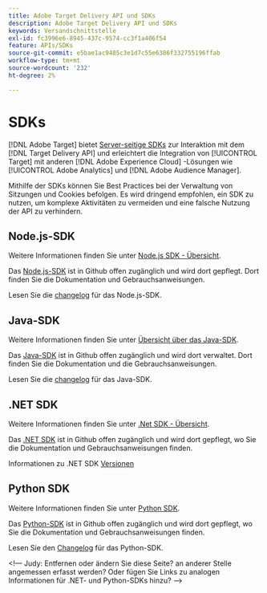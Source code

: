 ```yaml
---
title: Adobe Target Delivery API und SDKs
description: Adobe Target Delivery API und SDKs
keywords: Versandschnittstelle
exl-id: fc3996e6-8945-437c-9574-cc3f1a406f54
feature: APIs/SDKs
source-git-commit: e5bae1ac9485c3e1d7c55e6386f332755196ffab
workflow-type: tm+mt
source-wordcount: '232'
ht-degree: 2%

---
```


# SDKs

[!DNL Adobe Target] bietet [Server-seitige SDKs](../../implement/server-side/server-side-overview.md) zur Interaktion mit dem [!DNL Target Delivery API] und erleichtert die Integration von [!UICONTROL Target] mit anderen [!DNL Adobe Experience Cloud] -Lösungen wie [!UICONTROL Adobe Analytics] und [!DNL Adobe Audience Manager].

Mithilfe der SDKs können Sie Best Practices bei der Verwaltung von Sitzungen und Cookies befolgen. Es wird dringend empfohlen, ein SDK zu nutzen, um komplexe Aktivitäten zu vermeiden und eine falsche Nutzung der API zu verhindern.

## Node.js-SDK

Weitere Informationen finden Sie unter [Node.js SDK - Übersicht](/help/dev/implement/server-side/node-js/overview.md).

Das [Node.js-SDK](https://github.com/adobe/target-nodejs-sdk) ist in Github offen zugänglich und wird dort gepflegt. Dort finden Sie die Dokumentation und Gebrauchsanweisungen.

Lesen Sie die [changelog](https://github.com/adobe/target-nodejs-sdk/blob/main/CHANGELOG.md) für das Node.js-SDK.

## Java-SDK

Weitere Informationen finden Sie unter [Übersicht über das Java-SDK](/help/dev/implement/server-side/java/overview.md).

Das [Java-SDK](https://github.com/adobe/target-java-sdk) ist in Github offen zugänglich und wird dort verwaltet. Dort finden Sie die Dokumentation und die Gebrauchsanweisungen.

Lesen Sie die [changelog](https://github.com/adobe/target-java-sdk/blob/main/CHANGELOG.md) für das Java-SDK.

## .NET SDK

Weitere Informationen finden Sie unter [.Net SDK - Übersicht](/help/dev/implement/server-side/net/overview.md).

Das [.NET SDK](https://github.com/adobe/target-dotnet-sdk) ist in Github offen zugänglich und wird dort gepflegt, wo Sie die Dokumentation und Gebrauchsanweisungen finden.

Informationen zu .NET SDK [Versionen](https://github.com/adobe/target-dotnet-sdk/releases)

## Python SDK

Weitere Informationen finden Sie unter [Python SDK](/help/dev/implement/server-side/python/overview.md).

Das [Python-SDK](https://github.com/adobe/target-python-sdk) ist in Github offen zugänglich und wird dort gepflegt, wo Sie die Dokumentation und Gebrauchsanweisungen finden.

Lesen Sie den [Changelog](https://github.com/adobe/target-python-sdk/blob/master/CHANGELOG.md) für das Python-SDK.

&lt;!— Judy: Entfernen oder ändern Sie diese Seite? an anderer Stelle angemessen erfasst werden? Oder fügen Sie Links zu analogen Informationen für .NET- und Python-SDKs hinzu? —>
